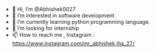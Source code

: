 - 👋 Hi, I’m @Abhishek0027
- 👀 I’m interested in software development.
- 🌱 I’m currently learning python programming language.
- 💞️ I’m looking for internship 
- 📫 How to reach me , Instagram : https://www.instagram.com/mr_abhishek.jha_27/

<!---
Abhishek0027/Abhishek0027 is a ✨ special ✨ repository because its `README.md` (this file) appears on your GitHub profile.
You can click the Preview link to take a look at your changes.
--->
